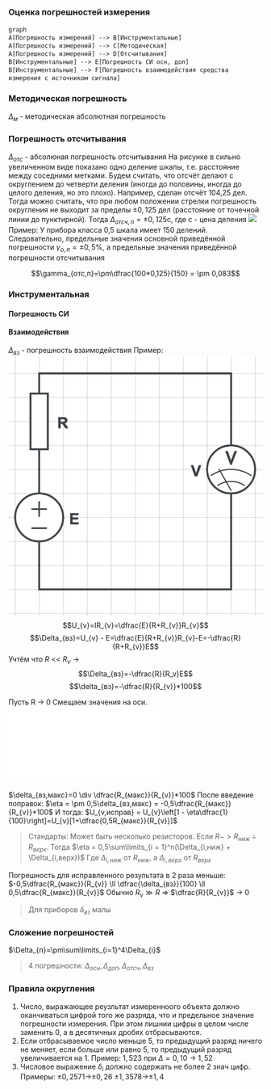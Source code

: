 ### Оценка погрешностей измерения
~~~ mermaid
graph
A[Погрешность измерений] --> B[Инструментальные]
A[Погрешность измерений] --> C[Методическая]
A[Погрешность измерений] --> D[Отсчитывания]
B[Инструментальные] --> E[Погрешность СИ осн, доп]
B[Инструментальные] --> F[Погрешность взаимодействия средства измерения с источником сигнала]
~~~

### Методическая погрешность
$\Delta_{м}$ - методическая абсолютная погрешность

### Погрешность отсчитывания
$\Delta_{отс}$ - абсолюная погрешность отсчитывания
На рисунке в сильно увеличенном виде показано одно деление шкалы, т.е. расстояние между соседними метками. Будем считать, что отсчёт делают с округлением до четверти деления (иногда до половины, иногда до целого деления, но это плохо). Например, сделан отсчёт 104,25 дел. Тогда можно считать, что при любом положении стрелки погрешность округления не выходит за пределы $\pm 0,125$ дел (расстояние от точечной линии до пунктирной). Тогда $\Delta_{отсч,п} = \pm0,125$с, где с - цена деления
![](_attachments/3967bf60faf57a4571e666f08fd8aeb3.png)
Пример: У прибора класса 0,5 шкала имеет 150 делений. Следовательно, предельные значения основной приведённой погрешности $\gamma_{о,п} = \pm0,5$%, а предельные значения приведённой погрешности отсчитывания

$$\gamma_{отс,п}=\pm\dfrac{100*0,125}{150} = \pm 0,083$$

### Инструментальная
#### Погрешность СИ
#### Взаимодействия
$\Delta_{вз}$ - погрешность взаимодействия
Пример:
![](_attachments/8d9474b96f37a4ba154bf7c12995266d.png)
$$U_{v}=IR_{v}=\dfrac{E}{R+R_{v}}R_{v}$$
$$\Delta_{вз}=U_{v} - E=\dfrac{E}{R+R_{v}}R_{v}-E=-\dfrac{R}{R+R_{v}}E$$
Учтём что $R$ << $R_v$ -> $$\Delta_{вз}=-\dfrac{R}{R_v}E$$
$$\delta_{вз}=-\dfrac{R}{R_{v}}*100$$


Пусть R -> 0 Смещаем значения на оси. 
![Drawing 2022-09-22 19.51.15.excalidraw](_attachments/e097a34fc0bd3e20d81182b42b8da9ec.md)

$\delta_{вз,макс}=0 \div \dfrac{R_{макс}}{R_{v}}*100$
После введение поправок:
$\eta = \pm 0,5\delta_{вз,макс} = -0,5\dfrac{R_{макс}}{R_{v}}*100$
И тогда:
$U_{v,исправ} = U_{v}\left[1 - \eta\dfrac{1}{100}\right]=U_{v}[1+\dfrac{0,5R_{макс}}{R_{v}}]$

>Стандарты: Может быть несколько резисторов. Если $R-> R_{ниж} \div R_{верх}$. Тогда $\eta = 0,5\sum\limits_{i = 1}^n(\Delta_{i,ниж} + \Delta_{i,верх})$
>Где $\Delta_{i,ниж}$ от $R_{ниж}$, а $\Delta_{i,верх}$ от $R_{верх}$

Погрешность для исправленного результата в 2 раза меньше:
$-0,5\dfrac{R_{макс}}{R_{v}} \ll \dfrac{\delta_{вз}}{100} \ll 0,5\dfrac{R_{макс}}{R_{v}}$
Обычно $R_{v} \gg R$ => $\dfrac{R}{R_{v}}$ -> 0
>Для приборов $\delta_{вз}$ малы

### Сложение погрешностей

$\Delta_{п}=\pm\sum\limits_{i=1}^4\Delta_{i}$
>4 погрешности: $\Delta_{осн},\Delta_{доп},\Delta_{отсч},\Delta_{вз}$

### Правила округления
1. Число, выражающее реузльтат измеренноого объекта должно оканчиваться цифрой того же разряда, что и предельное значение погрешности измерения. При этом лишнии цифры в целом числе заменить 0, а в десятичных дробях отбрасываются.
2. Если отбрасываемое число меньше 5, то предыдущий разряд ничего не меняет, если больше или равно 5, то предыдущий разряд увеличивается на 1.
   Пример:
	   $1,523$ при $\Delta = 0,10$ -> $1,52$
1. Числовое выражение $\delta_{i}$ должно содержать не более 2 знач цифр.
   Примеры:
	$\pm0,2571$->$\pm0,26$
	$\pm1,3578$->$\pm1,4$